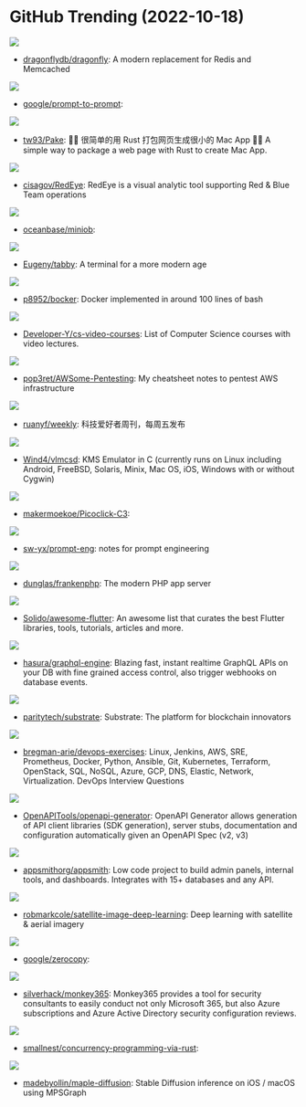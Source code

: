 # GitHub Trending (2022-10-18)

![](https://img.shields.io/badge/C%2B%2B-New%20526-green?style=flat-square&logo=appveyor)
- [dragonflydb/dragonfly](https://github.com/dragonflydb/dragonfly): A modern replacement for Redis and Memcached

![](https://img.shields.io/badge/Jupyter%20Notebook-New%2088-green?style=flat-square&logo=appveyor)
- [google/prompt-to-prompt](https://github.com/google/prompt-to-prompt): 

![](https://img.shields.io/badge/Rust-New%20261-green?style=flat-square&logo=appveyor)
- [tw93/Pake](https://github.com/tw93/Pake): 🤱🏻 很简单的用 Rust 打包网页生成很小的 Mac App 🤱🏻 A simple way to package a web page with Rust to create Mac App.

![](https://img.shields.io/badge/TypeScript-New%20313-green?style=flat-square&logo=appveyor)
- [cisagov/RedEye](https://github.com/cisagov/RedEye): RedEye is a visual analytic tool supporting Red & Blue Team operations

![](https://img.shields.io/badge/C%2B%2B-New%207-green?style=flat-square&logo=appveyor)
- [oceanbase/miniob](https://github.com/oceanbase/miniob): 

![](https://img.shields.io/badge/TypeScript-New%20104-green?style=flat-square&logo=appveyor)
- [Eugeny/tabby](https://github.com/Eugeny/tabby): A terminal for a more modern age

![](https://img.shields.io/badge/Shell-New%20131-green?style=flat-square&logo=appveyor)
- [p8952/bocker](https://github.com/p8952/bocker): Docker implemented in around 100 lines of bash

![](https://img.shields.io/badge/none-New%20141-green?style=flat-square&logo=appveyor)
- [Developer-Y/cs-video-courses](https://github.com/Developer-Y/cs-video-courses): List of Computer Science courses with video lectures.

![](https://img.shields.io/badge/none-New%2052-green?style=flat-square&logo=appveyor)
- [pop3ret/AWSome-Pentesting](https://github.com/pop3ret/AWSome-Pentesting): My cheatsheet notes to pentest AWS infrastructure

![](https://img.shields.io/badge/none-New%20105-green?style=flat-square&logo=appveyor)
- [ruanyf/weekly](https://github.com/ruanyf/weekly): 科技爱好者周刊，每周五发布

![](https://img.shields.io/badge/C-New%2061-green?style=flat-square&logo=appveyor)
- [Wind4/vlmcsd](https://github.com/Wind4/vlmcsd): KMS Emulator in C (currently runs on Linux including Android, FreeBSD, Solaris, Minix, Mac OS, iOS, Windows with or without Cygwin)

![](https://img.shields.io/badge/C-New%2030-green?style=flat-square&logo=appveyor)
- [makermoekoe/Picoclick-C3](https://github.com/makermoekoe/Picoclick-C3): 

![](https://img.shields.io/badge/none-New%20123-green?style=flat-square&logo=appveyor)
- [sw-yx/prompt-eng](https://github.com/sw-yx/prompt-eng): notes for prompt engineering

![](https://img.shields.io/badge/Go-New%20470-green?style=flat-square&logo=appveyor)
- [dunglas/frankenphp](https://github.com/dunglas/frankenphp): The modern PHP app server

![](https://img.shields.io/badge/Dart-New%2028-green?style=flat-square&logo=appveyor)
- [Solido/awesome-flutter](https://github.com/Solido/awesome-flutter): An awesome list that curates the best Flutter libraries, tools, tutorials, articles and more.

![](https://img.shields.io/badge/TypeScript-New%2060-green?style=flat-square&logo=appveyor)
- [hasura/graphql-engine](https://github.com/hasura/graphql-engine): Blazing fast, instant realtime GraphQL APIs on your DB with fine grained access control, also trigger webhooks on database events.

![](https://img.shields.io/badge/Rust-New%205-green?style=flat-square&logo=appveyor)
- [paritytech/substrate](https://github.com/paritytech/substrate): Substrate: The platform for blockchain innovators

![](https://img.shields.io/badge/Python-New%2052-green?style=flat-square&logo=appveyor)
- [bregman-arie/devops-exercises](https://github.com/bregman-arie/devops-exercises): Linux, Jenkins, AWS, SRE, Prometheus, Docker, Python, Ansible, Git, Kubernetes, Terraform, OpenStack, SQL, NoSQL, Azure, GCP, DNS, Elastic, Network, Virtualization. DevOps Interview Questions

![](https://img.shields.io/badge/Java-New%2067-green?style=flat-square&logo=appveyor)
- [OpenAPITools/openapi-generator](https://github.com/OpenAPITools/openapi-generator): OpenAPI Generator allows generation of API client libraries (SDK generation), server stubs, documentation and configuration automatically given an OpenAPI Spec (v2, v3)

![](https://img.shields.io/badge/TypeScript-New%2038-green?style=flat-square&logo=appveyor)
- [appsmithorg/appsmith](https://github.com/appsmithorg/appsmith): Low code project to build admin panels, internal tools, and dashboards. Integrates with 15+ databases and any API.

![](https://img.shields.io/badge/none-New%2028-green?style=flat-square&logo=appveyor)
- [robmarkcole/satellite-image-deep-learning](https://github.com/robmarkcole/satellite-image-deep-learning): Deep learning with satellite & aerial imagery

![](https://img.shields.io/badge/Rust-New%20114-green?style=flat-square&logo=appveyor)
- [google/zerocopy](https://github.com/google/zerocopy): 

![](https://img.shields.io/badge/PowerShell-New%2015-green?style=flat-square&logo=appveyor)
- [silverhack/monkey365](https://github.com/silverhack/monkey365): Monkey365 provides a tool for security consultants to easily conduct not only Microsoft 365, but also Azure subscriptions and Azure Active Directory security configuration reviews.

![](https://img.shields.io/badge/Rust-New%2079-green?style=flat-square&logo=appveyor)
- [smallnest/concurrency-programming-via-rust](https://github.com/smallnest/concurrency-programming-via-rust): 

![](https://img.shields.io/badge/Swift-New%2032-green?style=flat-square&logo=appveyor)
- [madebyollin/maple-diffusion](https://github.com/madebyollin/maple-diffusion): Stable Diffusion inference on iOS / macOS using MPSGraph

